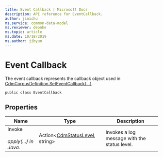 ```yaml
---
title: Event Callback | Microsoft Docs
description: API reference for EventCallback.
author: jinichu
ms.service: common-data-model
ms.reviewer: deonhe 
ms.topic: article
ms.date: 10/18/2019
ms.author: jibyun
---
```


# Event Callback

The event callback represents the callback object used in [CdmCorpusDefinition.SetEventCallback(...)](../cdm/corpus.md#methods).

```
public class EventCallback
```

## Properties
|Name|Type|Description|
|---|---|---|
|Invoke<br/><br/>*apply(...) in Java.*|Action\<[CdmStatusLevel](../cdm/statuslevel.md), string>|Invokes a log message with the status level.|


